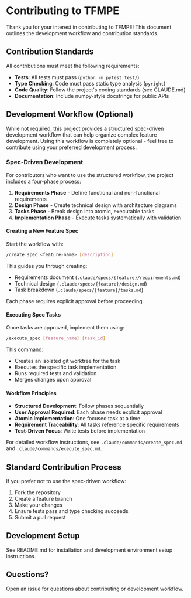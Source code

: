 # Contributing to TFMPE

Thank you for your interest in contributing to TFMPE! This document
outlines the development workflow and contribution standards.

## Contribution Standards

All contributions must meet the following requirements:

- **Tests**: All tests must pass (`python -m pytest test/`)
- **Type Checking**: Code must pass static type analysis (`pyright`)
- **Code Quality**: Follow the project's coding standards (see CLAUDE.md)
- **Documentation**: Include numpy-style docstrings for public APIs

## Development Workflow (Optional)

While not required, this project provides a structured spec-driven
development workflow that can help organize complex feature development.
Using this workflow is completely optional - feel free to contribute
using your preferred development process.

### Spec-Driven Development

For contributors who want to use the structured workflow, the project
includes a four-phase process:

1. **Requirements Phase** - Define functional and non-functional
   requirements
2. **Design Phase** - Create technical design with architecture diagrams
3. **Tasks Phase** - Break design into atomic, executable tasks
4. **Implementation Phase** - Execute tasks systematically with validation

#### Creating a New Feature Spec

Start the workflow with:

```bash
/create_spec <feature-name> [description]
```

This guides you through creating:
- Requirements document (`.claude/specs/{feature}/requirements.md`)
- Technical design (`.claude/specs/{feature}/design.md`)
- Task breakdown (`.claude/specs/{feature}/tasks.md`)

Each phase requires explicit approval before proceeding.

#### Executing Spec Tasks

Once tasks are approved, implement them using:

```bash
/execute_spec [feature_name] [task_id]
```

This command:
- Creates an isolated git worktree for the task
- Executes the specific task implementation
- Runs required tests and validation
- Merges changes upon approval

#### Workflow Principles

- **Structured Development**: Follow phases sequentially
- **User Approval Required**: Each phase needs explicit approval
- **Atomic Implementation**: One focused task at a time
- **Requirement Traceability**: All tasks reference specific requirements
- **Test-Driven Focus**: Write tests before implementation

For detailed workflow instructions, see `.claude/commands/create_spec.md`
and `.claude/commands/execute_spec.md`.

## Standard Contribution Process

If you prefer not to use the spec-driven workflow:

1. Fork the repository
2. Create a feature branch
3. Make your changes
4. Ensure tests pass and type checking succeeds
5. Submit a pull request

## Development Setup

See README.md for installation and development environment setup
instructions.

## Questions?

Open an issue for questions about contributing or development workflow.